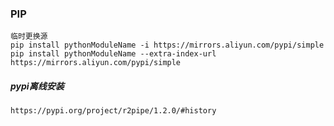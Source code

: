 

### PIP

```
临时更换源
pip install pythonModuleName -i https://mirrors.aliyun.com/pypi/simple
pip install pythonModuleName --extra-index-url https://mirrors.aliyun.com/pypi/simple
```

##### pypi离线安装

```
https://pypi.org/project/r2pipe/1.2.0/#history

```

